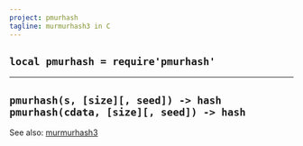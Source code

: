 ```yaml
---
project: pmurhash
tagline: murmurhash3 in C
---
```


## `local pmurhash = require'pmurhash'`

---------------------------------------------
`pmurhash(s, [size][, seed]) -> hash`
`pmurhash(cdata, [size][, seed]) -> hash`
---------------------------------------------

See also: [murmurhash3](murmurhash3.html)
